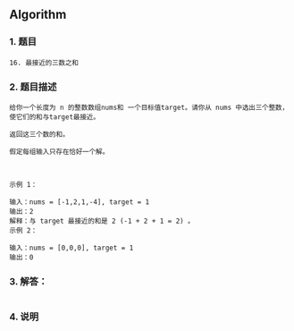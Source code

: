 ## Algorithm
### 1. 题目
```
16. 最接近的三数之和
```
### 2. 题目描述
```
给你一个长度为 n 的整数数组nums和 一个目标值target。请你从 nums 中选出三个整数，使它们的和与target最接近。

返回这三个数的和。

假定每组输入只存在恰好一个解。



示例 1：

输入：nums = [-1,2,1,-4], target = 1
输出：2
解释：与 target 最接近的和是 2 (-1 + 2 + 1 = 2) 。
示例 2：

输入：nums = [0,0,0], target = 1
输出：0
```

### 3. 解答：
```

```
### 4. 说明